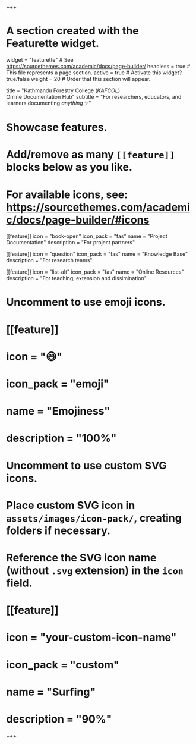 +++
# A section created with the Featurette widget.
widget = "featurette"  # See https://sourcethemes.com/academic/docs/page-builder/
headless = true  # This file represents a page section.
active = true  # Activate this widget? true/false
weight = 20  # Order that this section will appear.

title = "Kathmandu Forestry College (_KAFCOL_) <br/> Online Documentation Hub"
subtitle = "For researchers, educators, and learners documenting _anything_ ✨"

# Showcase features.
# 
# Add/remove as many `[[feature]]` blocks below as you like.
# 
# For available icons, see: https://sourcethemes.com/academic/docs/page-builder/#icons

[[feature]]
  icon = "book-open"
  icon_pack = "fas"
  name = "Project Documentation"
  description = "For project partners"
  
[[feature]]
  icon = "question"
  icon_pack = "fas"
  name = "Knowledge Base"
  description = "For research teams"  
  
[[feature]]
  icon = "list-alt"
  icon_pack = "fas"
  name = "Online Resources"
  description = "For teaching, extension and dissimination"

# Uncomment to use emoji icons.
# [[feature]]
#  icon = ":smile:"
#  icon_pack = "emoji"
#  name = "Emojiness"
#  description = "100%"  

# Uncomment to use custom SVG icons.
# Place custom SVG icon in `assets/images/icon-pack/`, creating folders if necessary.
# Reference the SVG icon name (without `.svg` extension) in the `icon` field.
# [[feature]]
#  icon = "your-custom-icon-name"
#  icon_pack = "custom"
#  name = "Surfing"
#  description = "90%"

+++
